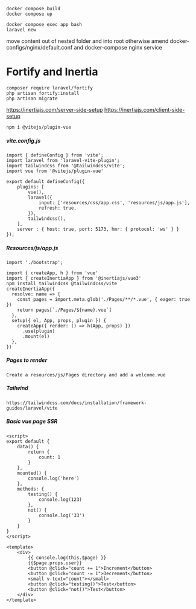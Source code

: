 ```
docker compose build
docker compose up
```

```
docker compose exec app bash
laravel new
```

move content out of nested folder and into root otherwise amend docker-configs/nginx/default.conf and docker-compose nginx service



# Fortify and Inertia
```
composer require laravel/fortify
php artisan fortify:install
php artisan migrate
```

https://inertiajs.com/server-side-setup
https://inertiajs.com/client-side-setup

```
npm i @vitejs/plugin-vue
```

##### vite.config.js
```
import { defineConfig } from 'vite';
import laravel from 'laravel-vite-plugin';
import tailwindcss from '@tailwindcss/vite';
import vue from '@vitejs/plugin-vue'

export default defineConfig({
    plugins: [
        vue(),
        laravel({
            input: ['resources/css/app.css', 'resources/js/app.js'],
            refresh: true,
        }),
        tailwindcss(),
    ],
    server : { host: true, port: 5173, hmr: { protocol: 'ws' } }
});
```


##### Resources/js/app.js
```
import './bootstrap';

import { createApp, h } from 'vue'
import { createInertiaApp } from '@inertiajs/vue3'
npm install tailwindcss @tailwindcss/vite
createInertiaApp({
  resolve: name => {
    const pages = import.meta.glob('./Pages/**/*.vue', { eager: true })
    return pages[`./Pages/${name}.vue`]
  },
  setup({ el, App, props, plugin }) {
    createApp({ render: () => h(App, props) })
      .use(plugin)
      .mount(el)
  },
})
```


##### Pages to render
```
Create a resources/js/Pages directory and add a welcome.vue
```




##### Tailwind
```
https://tailwindcss.com/docs/installation/framework-guides/laravel/vite
```


##### Basic vue page SSR
```
<script>
export default {
    data() {
        return {
            count: 1
        }
    },
    mounted() {
        console.log('here')
    },
    methods: {
        testing() {
            console.log(123)
        },
        not() {
            console.log('33')
        }
    }
}
</script>

<template>
    <div>
        {{ console.log(this.$page) }}
        {{$page.props.user}}
        <button @click="count += 1">Increment</button>
        <button @click="count -= 1">Decrement</button>
        <small v-text="count"></small>
        <button @click="testing()">Test</button>
        <button @click="not()">Test</button>
    </div>
</template>
```